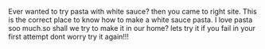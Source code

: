 Ever wanted to try pasta with white sauce? then you came to right site.
This is the correct place to know how to make a white sauce pasta.
I love pasta soo much.so shall we try to make it in our home?
lets try it
if you fail in your first attempt dont worry try it again!!!